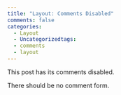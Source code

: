 ```yaml
---
title: "Layout: Comments Disabled"
comments: false
categories:
  - Layout
  - Uncategorizedtags:
  - comments
  - layout
---
```


This post has its comments disabled.

There should be no comment form.